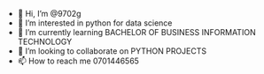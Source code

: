 - 👋 Hi, I’m @9702g
- 👀 I’m interested in  python for data science
- 🌱 I’m currently learning BACHELOR OF BUSINESS INFORMATION TECHNOLOGY
- 💞️ I’m looking to collaborate on PYTHON PROJECTS
- 📫 How to reach me 0701446565


<!---
9702g/9702g is a ✨ special ✨ repository because its `README.md` (this file) appears on your GitHub profile.
You can click the Preview link to take a look at your changes.
--->


